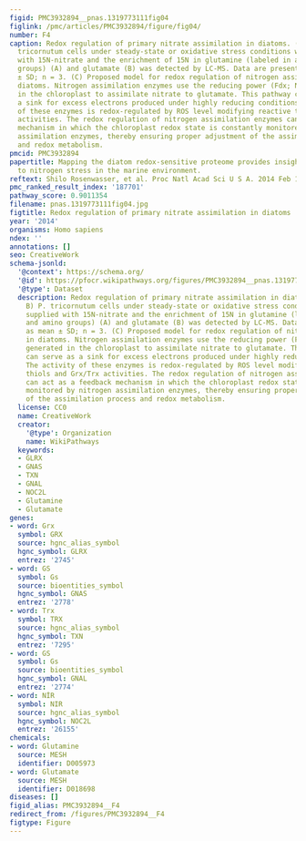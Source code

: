```yaml
---
figid: PMC3932894__pnas.1319773111fig04
figlink: /pmc/articles/PMC3932894/figure/fig04/
number: F4
caption: Redox regulation of primary nitrate assimilation in diatoms. (A and B) P.
  tricornutum cells under steady-state or oxidative stress conditions were supplied
  with 15N-nitrate and the enrichment of 15N in glutamine (labeled in amide and amino
  groups) (A) and glutamate (B) was detected by LC-MS. Data are presented as mean
  ± SD; n = 3. (C) Proposed model for redox regulation of nitrogen assimilation in
  diatoms. Nitrogen assimilation enzymes use the reducing power (Fdx; NADPH) generated
  in the chloroplast to assimilate nitrate to glutamate. This pathway can serve as
  a sink for excess electrons produced under highly reducing conditions. The activity
  of these enzymes is redox-regulated by ROS level modifying reactive thiols and Grx/Trx
  activities. The redox regulation of nitrogen assimilation enzymes can act as a feedback
  mechanism in which the chloroplast redox state is constantly monitored by nitrogen
  assimilation enzymes, thereby ensuring proper adjustment of the assimilation process
  and redox metabolism.
pmcid: PMC3932894
papertitle: Mapping the diatom redox-sensitive proteome provides insight into response
  to nitrogen stress in the marine environment.
reftext: Shilo Rosenwasser, et al. Proc Natl Acad Sci U S A. 2014 Feb 18;111(7):2740-2745.
pmc_ranked_result_index: '187701'
pathway_score: 0.9011354
filename: pnas.1319773111fig04.jpg
figtitle: Redox regulation of primary nitrate assimilation in diatoms
year: '2014'
organisms: Homo sapiens
ndex: ''
annotations: []
seo: CreativeWork
schema-jsonld:
  '@context': https://schema.org/
  '@id': https://pfocr.wikipathways.org/figures/PMC3932894__pnas.1319773111fig04.html
  '@type': Dataset
  description: Redox regulation of primary nitrate assimilation in diatoms. (A and
    B) P. tricornutum cells under steady-state or oxidative stress conditions were
    supplied with 15N-nitrate and the enrichment of 15N in glutamine (labeled in amide
    and amino groups) (A) and glutamate (B) was detected by LC-MS. Data are presented
    as mean ± SD; n = 3. (C) Proposed model for redox regulation of nitrogen assimilation
    in diatoms. Nitrogen assimilation enzymes use the reducing power (Fdx; NADPH)
    generated in the chloroplast to assimilate nitrate to glutamate. This pathway
    can serve as a sink for excess electrons produced under highly reducing conditions.
    The activity of these enzymes is redox-regulated by ROS level modifying reactive
    thiols and Grx/Trx activities. The redox regulation of nitrogen assimilation enzymes
    can act as a feedback mechanism in which the chloroplast redox state is constantly
    monitored by nitrogen assimilation enzymes, thereby ensuring proper adjustment
    of the assimilation process and redox metabolism.
  license: CC0
  name: CreativeWork
  creator:
    '@type': Organization
    name: WikiPathways
  keywords:
  - GLRX
  - GNAS
  - TXN
  - GNAL
  - NOC2L
  - Glutamine
  - Glutamate
genes:
- word: Grx
  symbol: GRX
  source: hgnc_alias_symbol
  hgnc_symbol: GLRX
  entrez: '2745'
- word: GS
  symbol: Gs
  source: bioentities_symbol
  hgnc_symbol: GNAS
  entrez: '2778'
- word: Trx
  symbol: TRX
  source: hgnc_alias_symbol
  hgnc_symbol: TXN
  entrez: '7295'
- word: GS
  symbol: Gs
  source: bioentities_symbol
  hgnc_symbol: GNAL
  entrez: '2774'
- word: NİR
  symbol: NIR
  source: hgnc_alias_symbol
  hgnc_symbol: NOC2L
  entrez: '26155'
chemicals:
- word: Glutamine
  source: MESH
  identifier: D005973
- word: Glutamate
  source: MESH
  identifier: D018698
diseases: []
figid_alias: PMC3932894__F4
redirect_from: /figures/PMC3932894__F4
figtype: Figure
---
```

